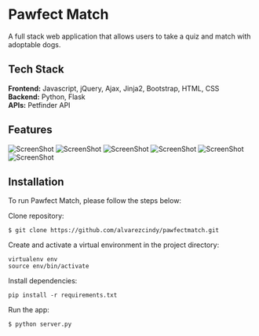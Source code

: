 # Pawfect Match

A full stack web application that allows users to take a quiz and match with adoptable dogs.

## Tech Stack

__Frontend:__ Javascript, jQuery, Ajax, Jinja2, Bootstrap, HTML, CSS </br>
__Backend:__ Python, Flask </br>
__APIs:__ Petfinder API </br>

## Features

![ScreenShot](/static/img/homepage.jpeg)
![ScreenShot](/static/img/homepage_cards.jpeg)
![ScreenShot](/static/img/matches.jpeg)
![ScreenShot](/static/img/tooltips.jpeg)
![ScreenShot](/static/img/breeds.jpeg)
![ScreenShot](/static/img/traits.jpeg)

## Installation

To run Pawfect Match, please follow the steps below:

Clone repository:
```
$ git clone https://github.com/alvarezcindy/pawfectmatch.git
```

Create and activate a virtual environment in the project directory:

```
virtualenv env
source env/bin/activate
```

Install dependencies:

```
pip install -r requirements.txt
```

Run the app:
```
$ python server.py
```